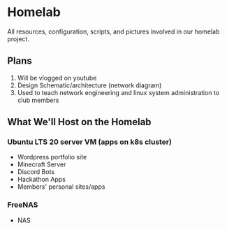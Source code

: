 # Homelab

All resources, configuration, scripts, and pictures involved in our homelab project.

## Plans

1. Will be vlogged on youtube
2. Design Schematic/architecture (network diagram)
3. Used to teach network engineering and linux system administration to club members

## What We'll Host on the Homelab

### Ubuntu LTS 20 server VM (apps on k8s cluster)

  - Wordpress portfolio site
  - Minecraft Server
  - Discord Bots
  - Hackathon Apps
  - Members' personal sites/apps
  
### FreeNAS

  - NAS
